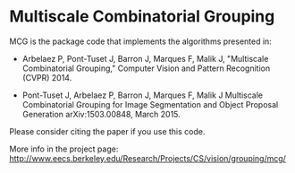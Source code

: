 Multiscale Combinatorial Grouping
===
MCG is the package code that implements the algorithms presented in:
 - Arbelaez P, Pont-Tuset J, Barron J, Marques F, Malik J,
 "Multiscale Combinatorial Grouping,"
 Computer Vision and Pattern Recognition (CVPR) 2014.

 - Pont-Tuset J, Arbelaez P, Barron J, Marques F, Malik J
 Multiscale Combinatorial Grouping for Image Segmentation and Object Proposal Generation
 arXiv:1503.00848, March 2015.


Please consider citing the paper if you use this code.

More info in the project page:
http://www.eecs.berkeley.edu/Research/Projects/CS/vision/grouping/mcg/


